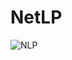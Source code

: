 # NetLP


![NLP](https://github.com/lakshRP/NetLP/assets/91580291/a8740594-634d-41fb-ac35-e3e1b4c31af4)
